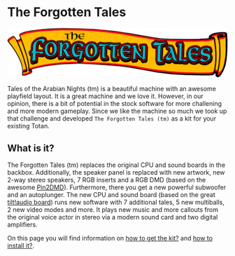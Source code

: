 # The Forgotten Tales

![The Forgotten Tales](images/logo.png)

Tales of the Arabian Nights (tm) is a beautiful machine with an awesome playfield layout. It is a great machine and we love it. However, in our opinion, there is a bit of potential in the stock software for more challening and more modern gameplay. Since we like the machine so much we took up that challenge and developed `The Forgotten Tales (tm)` as a kit for your existing Totan.

## What is it?

The Forgotten Tales (tm) replaces the original CPU and sound boards in the backbox. Additionally, the speaker panel is replaced with new artwork, new 2-way stereo speakers, 7 RGB inserts and a RGB DMD (based on the awesome [Pin2DMD](https://pin2dmd.com/)). Furthermore, there you get a new powerful subwoofer and an autoplunger. The new CPU and sound board (based on the great [tilt!audio board](https://tiltaudio.com/)) runs new software with 7 additional tales, 5 new multiballs, 2 new video modes and more. It plays new music and more callouts from the original voice actor in stereo via a modern sound card and two digital amplifiers.

On this page you will find information on [how to get the kit?](how_to_get_it.md) and [how to install it?](installation.md).